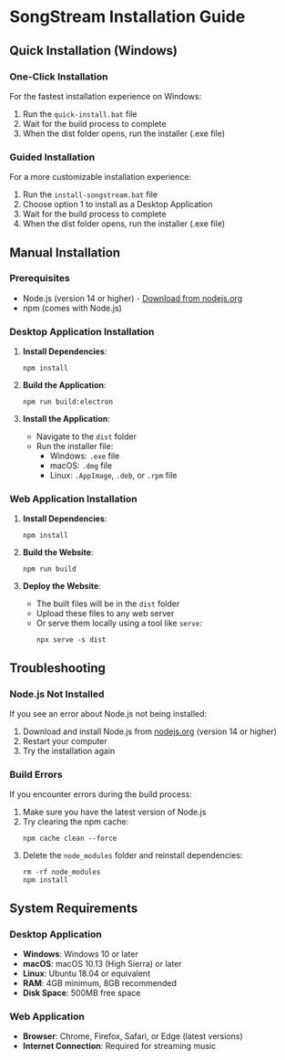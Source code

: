 # SongStream Installation Guide

## Quick Installation (Windows)

### One-Click Installation

For the fastest installation experience on Windows:

1. Run the `quick-install.bat` file
2. Wait for the build process to complete
3. When the dist folder opens, run the installer (.exe file)

### Guided Installation

For a more customizable installation experience:

1. Run the `install-songstream.bat` file
2. Choose option 1 to install as a Desktop Application
3. Wait for the build process to complete
4. When the dist folder opens, run the installer (.exe file)

## Manual Installation

### Prerequisites

- Node.js (version 14 or higher) - [Download from nodejs.org](https://nodejs.org/)
- npm (comes with Node.js)

### Desktop Application Installation

1. **Install Dependencies**:
   ```
   npm install
   ```

2. **Build the Application**:
   ```
   npm run build:electron
   ```

3. **Install the Application**:
   - Navigate to the `dist` folder
   - Run the installer file:
     - Windows: `.exe` file
     - macOS: `.dmg` file
     - Linux: `.AppImage`, `.deb`, or `.rpm` file

### Web Application Installation

1. **Install Dependencies**:
   ```
   npm install
   ```

2. **Build the Website**:
   ```
   npm run build
   ```

3. **Deploy the Website**:
   - The built files will be in the `dist` folder
   - Upload these files to any web server
   - Or serve them locally using a tool like `serve`:
     ```
     npx serve -s dist
     ```

## Troubleshooting

### Node.js Not Installed

If you see an error about Node.js not being installed:

1. Download and install Node.js from [nodejs.org](https://nodejs.org/) (version 14 or higher)
2. Restart your computer
3. Try the installation again

### Build Errors

If you encounter errors during the build process:

1. Make sure you have the latest version of Node.js
2. Try clearing the npm cache:
   ```
   npm cache clean --force
   ```
3. Delete the `node_modules` folder and reinstall dependencies:
   ```
   rm -rf node_modules
   npm install
   ```

## System Requirements

### Desktop Application

- **Windows**: Windows 10 or later
- **macOS**: macOS 10.13 (High Sierra) or later
- **Linux**: Ubuntu 18.04 or equivalent
- **RAM**: 4GB minimum, 8GB recommended
- **Disk Space**: 500MB free space

### Web Application

- **Browser**: Chrome, Firefox, Safari, or Edge (latest versions)
- **Internet Connection**: Required for streaming music
